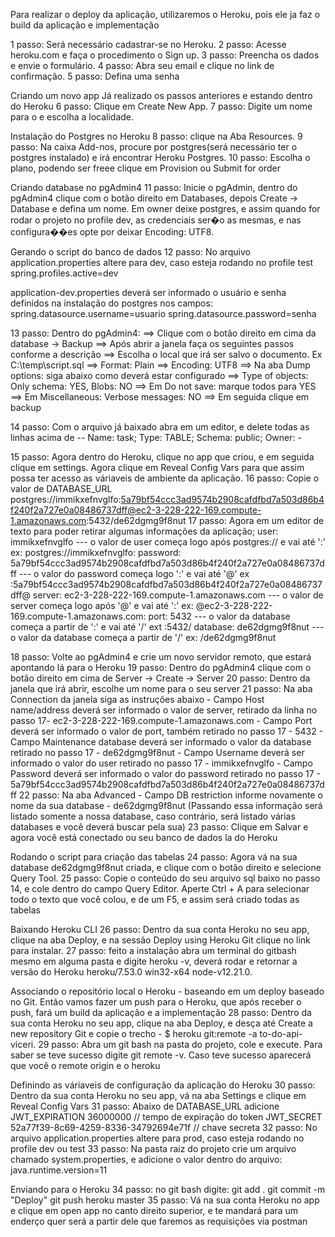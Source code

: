 Para realizar o deploy da aplicação, utilizaremos o Heroku, pois ele ja faz o build da aplicação e implementação


1 passo: Será necessário cadastrar-se no Heroku. 
2 passo: Acesse heroku.com e faça o procedimento o Sign up.
3 passo: Preencha os dados e envie o formulário.
4 passo: Abra seu email e clique no link de confirmação.
5 passo: Defina uma senha 

Criando um novo app
Já realizado os passos anteriores e estando dentro do Heroku
6 passo:  Clique em Create New App.
7 passo:  Digite um nome para o e escolha a localidade.

Instalação do Postgres no Heroku
8 passo: clique na Aba Resources.
9 passo: Na caixa Add-nos, procure por postgres(será necessário ter o postgres instalado) e irá encontrar Heroku Postgres.
10 passo: Escolha o plano, podendo ser freee clique em Provision ou Submit for order 

Criando database no pgAdmin4
11 passo: Inicie o pgAdmin, dentro do pgAdmin4 clique com o botão direito em Databases, depois Create -> Database e defina um nome. Em owner deixe postgres, e assim quando for rodar o projeto no profile dev, as credenciais ser�o as mesmas, e nas configura��es opte por deixar Encoding: UTF8.

Gerando o script do banco de dados
12 passo: No arquivo application.properties altere para dev, caso esteja rodando no profile test 
	spring.profiles.active=dev 

application-dev.properties deverá ser informado o usuário e senha definidos na instalação do postgres nos campos:
	spring.datasource.username=usuario
	spring.datasource.password=senha


13 passo: Dentro do pgAdmin4:
==> Clique com o botão direito em cima da database -> Backup
==> Após abrir a janela faça os seguintes passos conforme a descrição
==> Escolha o local que irá ser salvo o documento. Ex C:\temp\script.sql
==> Format: Plain 
==> Encoding: UTF8 
==> Na aba Dump options: siga abaixo como deverá estar configurado
==> Type of objects: Only schema: YES, Blobs: NO 
==> Em Do not save: marque todos para YES 
==> Em Miscellaneous: Verbose messages: NO
==> Em seguida clique em backup

14 passo: Com o arquivo já baixado abra em um editor, e delete todas as linhas acima de -- Name: task; Type: TABLE; Schema: public; Owner: -

15 passo: Agora dentro do Heroku, clique no app que criou, e em seguida clique em settings. Agora clique em Reveal Config Vars para que assim possa ter acesso as váriaveis de ambiente da aplicação.
16 passo: Copie o valor de DATABASE_URL postgres://immikxefnvglfo:5a79bf54ccc3ad9574b2908cafdfbd7a503d86b4f240f2a727e0a08486737dff@ec2-3-228-222-169.compute-1.amazonaws.com:5432/de62dgmg9f8nut
17 passo: Agora em um editor de texto para poder retirar algumas informações da aplicação;
user: immikxefnvglfo --- o valor de user começa logo após postgres:// e vai até ':' ex:  postgres://immikxefnvglfo:
password: 5a79bf54ccc3ad9574b2908cafdfbd7a503d86b4f240f2a727e0a08486737dff --- o valor do password começa logo ':' e vai até '@' ex :5a79bf54ccc3ad9574b2908cafdfbd7a503d86b4f240f2a727e0a08486737dff@
server: ec2-3-228-222-169.compute-1.amazonaws.com --- o valor de server começa logo após '@' e vai até ':' ex: @ec2-3-228-222-169.compute-1.amazonaws.com:
port: 5432 --- o valor da database começa a partir de ':' e vai até '/' ext :5432/
database: de62dgmg9f8nut --- o valor da database começa a partir de '/' ex: /de62dgmg9f8nut

18 passo: Volte ao pgAdmin4 e crie um novo servidor remoto, que estará apontando lá para o Heroku
19 passo: Dentro do pgAdmin4 clique com o botão direito em cima de Server -> Create -> Server
20 passo: Dentro da janela que irá abrir, escolhe um nome para o seu server
21 passo: Na aba Connection da janela siga as instruções abaixo 
	- Campo Host name/address deverá ser informado o valor de server, retirado da linha no passo 17- ec2-3-228-222-169.compute-1.amazonaws.com
	- Campo Port deverá ser informado o valor de port, também retirado no passo 17 - 5432
	- Campo Maintenance database deverá ser informado o valor da database retirado no passo 17 - de62dgmg9f8nut
	- Campo Username deverá ser informado o valor do user retirado no passo 17 - immikxefnvglfo
	- Campo Password deverá ser informado o valor do password retirado no passo 17 - 5a79bf54ccc3ad9574b2908cafdfbd7a503d86b4f240f2a727e0a08486737dff
22 passo: Na aba Advanced
	- Campo DB restriction informe novamente o nome da sua database - de62dgmg9f8nut (Passando essa informação será listado somente a nossa database, caso contrário, será listado várias databases e você deverá buscar pela sua)
23 passo: Clique em Salvar e agora você está conectado ou seu banco de dados la do Heroku

Rodando o script para criação das tabelas
24 passo: Agora vá na sua database de62dgmg9f8nut criada, e clique com o botão direito e selecione Query Tool.
25 passo: Copie o conteúdo do seu arquivo sql baixo no passo 14, e cole dentro do campo Query Editor. Aperte Ctrl + A para selecionar todo o texto que você colou, e de um F5, e assim será criado todas as tabelas

Baixando Heroku CLI
26 passo: Dentro da sua conta Heroku no seu app, clique na aba Deploy, e na sessão Deploy using Heroku Git clique no link para instalar.
27 passo: feito a instalação abra um terminal do gitbash mesmo em alguma pasta e digite heroku -v, deverá rodar e retornar a versão do Heroku heroku/7.53.0 win32-x64 node-v12.21.0.

Associando o repositório local o Heroku - baseando em um deploy baseado no Git. Então vamos fazer um push para o Heroku, que após receber o push, fará um build da aplicação e a implementação
28 passo: Dentro da sua conta Heroku no seu app, clique na aba Deploy, e desça até Create a new repository Git e copie o trecho - $ heroku git:remote -a to-do-api-viceri.
29 passo: Abra um git bash na pasta do projeto, cole e execute. Para saber se teve sucesso digite git remote -v. Caso teve sucesso aparecerá que você o remote origin e o heroku

Definindo as váriaveis de configuração da aplicação do Heroku
30 passo: Dentro da sua conta Heroku no seu app, vá na aba Settings e clique em Reveal Config Vars
31 passo: Abaixo de DATABASE_URL  adicione 
	JWT_EXPIRATION   36000000       					  // tempo de expiração do token
	JWT_SECRET       52a77f39-8c69-4259-8336-34792694e71f			// chave secreta
32 passo: No arquivo application.properties altere para prod, caso esteja rodando no profile dev ou test
33 passo: Na pasta raiz do projeto crie um arquivo chamado system.properties, e adicione o valor dentro do arquivo: java.runtime.version=11

Enviando para o Heroku
34 passo: no git bash digite:
	git add . 
	git commit -m "Deploy" 
	git push heroku master
35 passo: Vá na sua conta Heroku no app e clique em open app no canto direito superior, e te mandará para um enderço quer será a partir dele que faremos as requisições via postman
